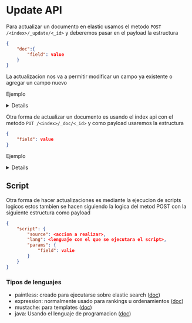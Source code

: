 # Update API

Para actualizar un documento en elastic usamos el metodo `POST /<index>/_update/<_id>`
y deberemos pasar en el payload la estructura

```JSON
{
    "doc":{
        "field": value
    }
}
```

La actualizacion nos va a permitir modificar un campo ya existente o agregar un campo nuevo

Ejemplo
<details>
```elastic
POST alumno/_update/1
{
  "doc": {
    "cod_alumno": 1,
    "average": 9.5
  }
}
```
</details>

Otra forma de actualizar un documento es usando el index api con el metodo `PUT /<index>/_doc/<_id>`
y como payload usaremos la estructura

```JSON
{
    "field": value
}
```

Ejemplo
<details>
```elastic
PUT alumno/_doc/1
{
  "group": "3A"
}
```
</details>

## Script

Otra forma de hacer actualizaciones es mediante la ejecucion de scripts logicos estos tambien se hacen siguiendo la logica del
metod POST con la siguiente estructura como payload

```JSON
{
    "script": {
        "source": <accion a realizar>,
        "lang": <lenguaje con el que se ejecutara el script>,
        "params": {
            "field": valie
        }
    }
}
```

### Tipos de lenguajes

- paintless: creado para ejecutarse sobre elastic search ([doc](https://www.elastic.co/guide/en/elasticsearch/reference/current/modules-scripting-painless.html))
- expression: normalmente usado para rankings u ordenamientos ([doc](https://www.elastic.co/guide/en/elasticsearch/reference/current/modules-scripting-expression.html))
- mustache: para templates ([doc](https://www.elastic.co/guide/en/elasticsearch/reference/current/search-template.html))
- java: Usando el lenguaje de programacion ([doc](https://www.elastic.co/guide/en/elasticsearch/reference/current/modules-scripting-engine.html))

